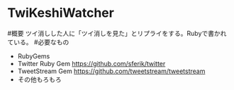 TwiKeshiWatcher
===================
#概要
ツイ消しした人に「ツイ消しを見た」とリプライをする。Rubyで書かれている。
#必要なもの
* RubyGems
* Twitter Ruby Gem https://github.com/sferik/twitter
* TweetStream Gem https://github.com/tweetstream/tweetstream
* その他もろもろ
